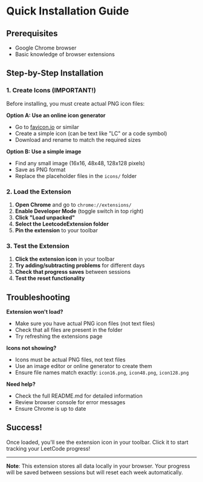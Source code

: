 # Quick Installation Guide

## Prerequisites
- Google Chrome browser
- Basic knowledge of browser extensions

## Step-by-Step Installation

### 1. Create Icons (IMPORTANT!)
Before installing, you must create actual PNG icon files:

**Option A: Use an online icon generator**
- Go to [favicon.io](https://favicon.io/) or similar
- Create a simple icon (can be text like "LC" or a code symbol)
- Download and rename to match the required sizes

**Option B: Use a simple image**
- Find any small image (16x16, 48x48, 128x128 pixels)
- Save as PNG format
- Replace the placeholder files in the `icons/` folder

### 2. Load the Extension

1. **Open Chrome** and go to `chrome://extensions/`
2. **Enable Developer Mode** (toggle switch in top right)
3. **Click "Load unpacked"**
4. **Select the LeetcodeExtension folder**
5. **Pin the extension** to your toolbar

### 3. Test the Extension

1. **Click the extension icon** in your toolbar
2. **Try adding/subtracting problems** for different days
3. **Check that progress saves** between sessions
4. **Test the reset functionality**

## Troubleshooting

**Extension won't load?**
- Make sure you have actual PNG icon files (not text files)
- Check that all files are present in the folder
- Try refreshing the extensions page

**Icons not showing?**
- Icons must be actual PNG files, not text files
- Use an image editor or online generator to create them
- Ensure file names match exactly: `icon16.png`, `icon48.png`, `icon128.png`

**Need help?**
- Check the full README.md for detailed information
- Review browser console for error messages
- Ensure Chrome is up to date

## Success!
Once loaded, you'll see the extension icon in your toolbar. Click it to start tracking your LeetCode progress!

---

**Note**: This extension stores all data locally in your browser. Your progress will be saved between sessions but will reset each week automatically. 